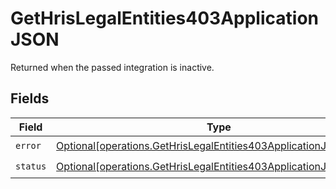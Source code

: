 # GetHrisLegalEntities403ApplicationJSON

Returned when the passed integration is inactive.


## Fields

| Field                                                                                                                                            | Type                                                                                                                                             | Required                                                                                                                                         | Description                                                                                                                                      |
| ------------------------------------------------------------------------------------------------------------------------------------------------ | ------------------------------------------------------------------------------------------------------------------------------------------------ | ------------------------------------------------------------------------------------------------------------------------------------------------ | ------------------------------------------------------------------------------------------------------------------------------------------------ |
| `error`                                                                                                                                          | [Optional[operations.GetHrisLegalEntities403ApplicationJSONError]](undefined/models/operations/gethrislegalentities403applicationjsonerror.md)   | :heavy_check_mark:                                                                                                                               | N/A                                                                                                                                              |
| `status`                                                                                                                                         | [Optional[operations.GetHrisLegalEntities403ApplicationJSONStatus]](undefined/models/operations/gethrislegalentities403applicationjsonstatus.md) | :heavy_check_mark:                                                                                                                               | N/A                                                                                                                                              |